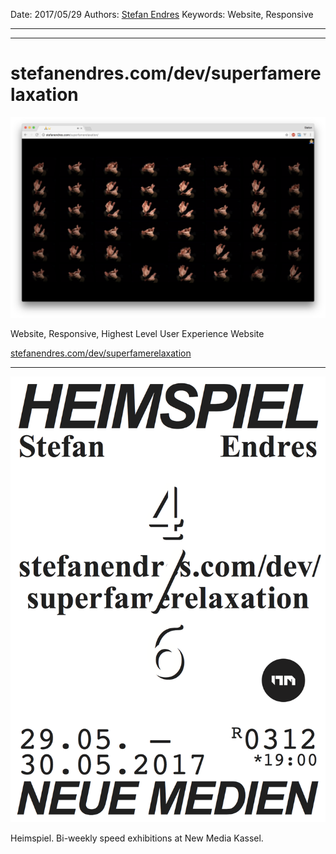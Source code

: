 Date: 2017/05/29
Authors: [Stefan Endres](http://www.stefanendres.com)
Keywords: Website, Responsive

---
---

# stefanendres.com/dev/superfamerelaxation

![](stefanendres-com-dev-superfamerelaxation.png)

Website, Responsive, Highest Level User Experience Website

[stefanendres.com/dev/superfamerelaxation](http://stefanendres.com/dev/superfamerelaxation)


---

![](heimspiel_10_stefan.png)

Heimspiel. Bi-weekly speed exhibitions at New Media Kassel.
